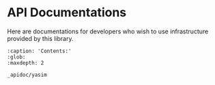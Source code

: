# API Documentations

Here are documentations for developers who wish to use infrastructure provided by this library.

```{toctree}
:caption: 'Contents:'
:glob:
:maxdepth: 2

_apidoc/yasim
```
